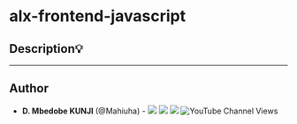 # alx-frontend-javascript


## Description:bulb:


---

## Author
* **D. Mbedobe KUNJI** (@Mahiuha) - [<img src="https://img.shields.io/badge/GitHub-181717.svg?&style=plastic&logo=github&logoColor=white"/>](https://github.com/Mbedobe)
  [<img src="https://img.shields.io/badge/Twitter-1DA1F2.svg?&style=plastic&logo=twitter&logoColor=white"/>](https://twitter.com/@kd_mbedobe)
  [<img src="https://img.shields.io/badge/Linkedin-0A66C2.svg?&style=plastic&logo=linkedin&logoColor=white"/>](https://www.linkedin.com/in/kunji-daniel-mbedobe/)
 ![YouTube Channel Views](https://img.shields.io/youtube/channel/views/:@mbedev)
